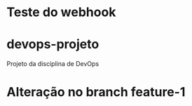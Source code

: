 # Teste do webhook 

# devops-projeto
Projeto da disciplina de DevOps

# Alteração no branch feature-1

